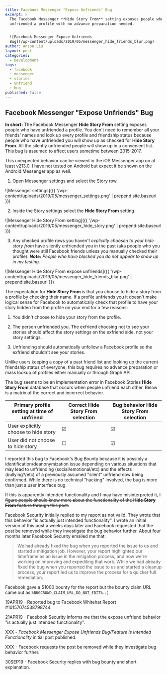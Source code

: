 ```yaml
---
title: Facebook Messenger "Expose Unfriends" Bug
excerpt: >
  The Facebook Messenger **Hide Story From** setting exposes people who have
  unfriended a profile with no advance preparation needed.


  ![Facebook Messenger Expose Unfriends
  Bug](/wp-content/uploads/2019/05/messenger_hide_friends_blur.png)
author: Anson Liu
layout: post
categories:
  - Development
tags:
  - facebook
  - messenger
  - stories
  - unfriend
  - bug
published: false
---
```

## Facebook Messenger "Expose Unfriends" Bug

**In short:** The Facebook Messenger **Hide Story From** setting exposes people who have unfriended a profile. You don't need to remember all your friends' names and look up every profile and friendship status because people who have unfriended you will show up as checked for **Hide Story From**. All the silently unfriended people will show up in a convenient list. This bug is assumed to affect users sometime between 2015-2017. 

This unexpected behavior can be viewed in the iOS Messenger app on at least v213.0. I have not tested on Android but expect it be shown on the Android Messenger app as well. 

1. Open Messenger settings and select the Story row.

![Messenger settings]({{ '/wp-content/uploads/2019/05/messenger_settings.png' | prepend:site.baseurl }})

2. Inside the Story settings select the **Hide Story From** setting.

![Messenger Hide Story From setting]({{ '/wp-content/uploads/2019/05/messenger_hide_story.png' | prepend:site.baseurl }})

3. Any checked profile rows you haven't _explicitly choosen to your hide story from_ have silently unfriended you in the past (aka people who you thought were still Facebook friends unless you manually checked their profile). _**Note:** People who have blocked you do not appear to show up in my testing._

![Messenger Hide Story From expose unfriends]({{ '/wp-content/uploads/2019/05/messenger_hide_friends_blur.png' | prepend:site.baseurl }})

The expectation for **Hide Story From** is that you choose to hide a story from a profile by checking their name. If a profile unfriends you it doesn't make logical sense for Facebook to automatically check that profile to have your story hidden from the profile on your end for a few reasons:

1. You didn't choose to hide your story from the profile.

2. The person unfriended you. The exfriend choosing not to see your stories should affect the story settings on the exfriend side, not your story settings.

3. Unfriending should automatically unfollow a Facebook profile so the exfriend shouldn't see your stories.

Unlike users keeping a copy of a past friend list and looking up the current friendship status of everyone, this bug requires no advance preparation or mass lookup of profiles either manually or through Graph API.

The bug seems to be an implementation error in Facebook Stories **Hide Story From** database that occurs when people unfriend each other. Below is a matrix of the correct and incorrect behavior.

 Primary profile setting at time of unfriend | Correct **Hide Story From** selection | Bug behavior **Hide Story From** selection
 --- | --- | ---
 User explicitly choose to hide story | ☑ | ☑
 User did not choose to hide story | ☐ | ☑

I reported this bug to Facebook's Bug Bounty because it is possibly a identification/deanonymization issue depending on various situations that may lead to unfriending (social/emotional/etc) and the effects (bullying?/etc) of a previously assumed "silent" unfriend now being confirmed. While there is no technical "hacking" involved, the bug is more than just a user interface bug. 

~~If this is apparently intended functionality and I may have misinterpreted it, I figure people should know more about the functionality of the **Hide Story From** feature through this post.~~

Facebook Security initially replied to my report as not valid. They wrote that this behavior "is actually just intended functionality". I wrote an initial version of this post a weeks days later and Facebook requested that the post be removed while they investigate the bug behavior further. About four months later Facebook Security emailed me that:

> We had already fixed the bug when you reported the issue to us and started a mitigation job. However, your report highlighted our timeframe as an issue in the mitigation process, and now we're working on improving and expediting that work.
> While we had already fixed the bug when you reported the issue to us and started a cleanup process, your report led us to improve the process for a quicker full remediation.

Facebook gave a $1000 bounty for the report but the bounty claim URL came out as `%BUGCROWD_CLAIM_URL_DO_NOT_EDIT%`. :(

19APR19 - Reported bug to Facebook Whitehat Report #10157074538798744.

21APR19 - Facebook Security informs me that the expose unfriend behavior "is actually just intended functionality".

XXX - *Facebook Messenger Expose Unfriends Bug/Feature is Intended Functionality* initial post published. 

XXX - Facebook requests the post be removed while they investigate bug behavior further.

30SEP19 - Facebook Security replies with bug bounty and short explanation. 


